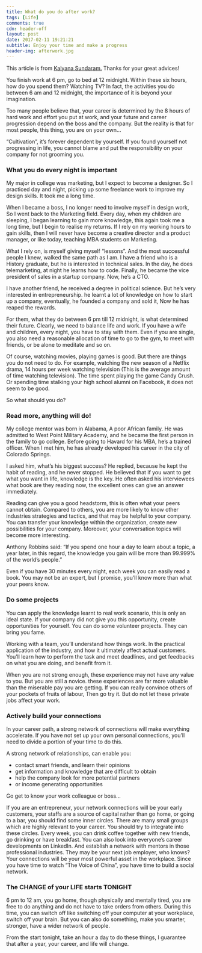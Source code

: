 ```yaml
---
title: What do you do after work?
tags: [Life]
comments: true
cdn: header-off
layout: post
date: 2017-02-11 19:21:21
subtitle: Enjoy your time and make a progress
header-img: afterwork.jpg
---
```


This article is from [Kalyana Sundaram.](https://www.linkedin.com/pulse/after-work-what-determines-your-future-spend-one-hour-sundaram) Thanks for your great advices!

You finish work at 6 pm, go to bed at 12 midnight. Within these six hours, how do you spend them? Watching TV?
In fact, the activities you do between 6 am and 12 midnight, the importance of it is beyond your imagination.

Too many people believe that, your career is determined by the 8 hours of hard work and effort you put at work, and your future and career progression depend on the boss and the company. But the reality is that for most people, this thing, you are on your own…


“Cultivation”, it’s forever dependent by yourself. If you found yourself not progressing in life, you cannot blame and put the responsibility on your company for not grooming you.

<!--more-->

### What you do every night is important

My major in college was marketing, but I expect to become a designer. So I practiced day and night, picking up some freelance work to improve my design skills. It took me a long time.

When I became a boss, I no longer need to involve myself in design work, So I went back to the Marketing field. Every day, when my children are sleeping, I began learning to gain more knowledge, this again took me a long time, but I begin to realise my returns. If I rely on my working hours to gain skills, then I will never have become a creative director and a product manager, or like today, teaching MBA students on Marketing.

What I rely on, is myself giving myself “lessons”. And the most successful people I knew, walked the same path as I am. I have a friend who is a History graduate, but he is interested in technical sales. In the day, he does telemarketing, at night he learns how to code. Finally, he became the vice president of sales in a startup company. Now, he’s a CTO.

I have another friend, he received a degree in political science. But he’s very interested in entrepreneurship. he learnt a lot of knowledge on how to start up a company, eventually, he founded a company and sold it, Now he has reaped the rewards.

For them, what they do between 6 pm till 12 midnight, is what determined their future. Clearly, we need to balance life and work. If you have a wife and children, every night, you have to stay with them. Even if you are single, you also need a reasonable allocation of time to go to the gym, to meet with friends, or be alone to meditate and so on.

Of course, watching movies, playing games is good. But there are things you do not need to do. For example, watching the new season of a Netflix drama, 14 hours per week watching television (This is the average amount of time watching television). The time spent playing the game Candy Crush. Or spending time stalking your high school alumni on Facebook, it does not seem to be good.

So what should you do?

### Read more, anything will do!

My college mentor was born in Alabama, A poor African family. He was admitted to West Point Military Academy, and he became the first person in the family to go college. Before going to Havard for his MBA, he’s a trained officer. When I met him, he has already developed his career in the city of Colorado Springs.

I asked him, what’s his biggest success? He replied, because he kept the habit of reading, and he never stopped. He believed that if you want to get what you want in life, knowledge is the key. He often asked his interviewees what book are they reading now, the excellent ones can give an answer immediately.

Reading can give you a good headstorm, this is often what your peers cannot obtain. Compared to others, you are more likely to know other industries strategies and tactics, and that may be helpful to your company. You can transfer your knowledge within the organization, create new possibilities for your company. Moreover, your conversation topics will become more interesting.

Anthony Robbins said: “If you spend one hour a day to learn about a topic, a year later, in this regard, the knowledge you gain will be more than 99.999% of the world’s people.”

Even if you have 30 minutes every night, each week you can easily read a book. You may not be an expert, but I promise, you’ll know more than what your peers know.

### Do some projects

You can apply the knowledge learnt to real work scenario, this is only an ideal state. If your company did not give you this opportunity, create opportunities for yourself. You can do some volunteer projects. They can bring you fame.

Working with a team, you’ll understand how things work. In the practical application of the industry, and how it ultimately affect actual customers. You’ll learn how to perform the task and meet deadlines, and get feedbacks on what you are doing, and benefit from it.

When you are not strong enough, these experience may not have any value to you. But you are still a novice. these experiences are far more valuable than the miserable pay you are getting. If you can really convince others of your pockets of fruits of labour, Then go try it. But do not let these private jobs affect your work.

### Actively build your connections

In your career path, a strong network of connections will make everything accelerate. If you have not set up your own personal connections, you’ll need to divide a portion of your time to do this.

A strong network of relationships, can enable you:
- contact smart friends, and learn their opinions
- get information and knowledge that are difficult to obtain
- help the company look for more potential partners
- or income generating opportunities

Go get to know your work colleague or boss…

If you are an entrepreneur, your network connections will be your early customers, your staffs are a source of capital rather than go home, or going to a bar, you should find some inner circles. There are many small groups which are highly relevant to your career. You should try to integrate into these circles. Every week, you can drink coffee together with new friends, go drinking or have breakfast. You can also look into everyone’s career developments on LinkedIn. And establish a network with mentors in those professional industries. They may be your next job employer, who knows? Your connections will be your most powerful asset in the workplace. Since you have time to watch “The Voice of China”, you have time to build a social network.

### The CHANGE of your LIFE starts TONIGHT

6 pm to 12 am, you go home, though physically and mentally tired, you are free to do anything and do not have to take orders from others. During this time, you can switch off like switching off your computer at your workplace, switch off your brain. But you can also do something, make you smarter, stronger, have a wider network of people.

From the start tonight, take an hour a day to do these things, I guarantee that after a year, your career, and life will change.
